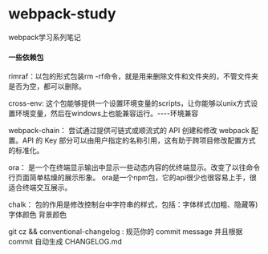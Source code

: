 # webpack-study
webpack学习系列笔记

#### 一些依赖包

rimraf：以包的形式包装rm -rf命令，就是用来删除文件和文件夹的，不管文件夹是否为空，都可以删除。

cross-env: 这个包能够提供一个设置环境变量的scripts，让你能够以unix方式设置环境变量，然后在windows上也能兼容运行。----环境兼容

webpack-chain： 尝试通过提供可链式或顺流式的 API 创建和修改 webpack 配置。API 的 Key 部分可以由用户指定的名称引用，这有助于跨项目修改配置方式的标准化。

ora： 是一个在终端显示输出中显示一些动态内容的优终端显示。改变了以往命令行页面简单枯燥的展示形象。 ora是一个npm包，它的api很少也很容易上手，很适合终端交互展示。

chalk： 包的作用是修改控制台中字符串的样式，包括：字体样式(加粗、隐藏等) 字体颜色 背景颜色

git cz && conventional-changelog : 规范你的 commit message 并且根据 commit 自动生成 CHANGELOG.md

